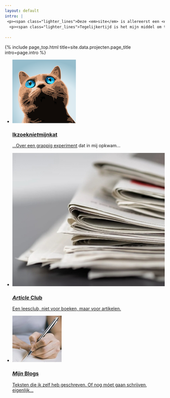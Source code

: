 ```yaml
---
layout: default
intro: |
 <p><span class="lighter_lines">Deze <em>site</em> is allereerst een <em>hobby-project</em>. Ik heb ’m helemaal zelf gemaakt. </span></p>
  <p><span class="lighter_lines">Tegelijkertijd is het mijn middel om te schrijven en andere <em>leuke dingen</em> op te zetten.</span></p>

---
```


{% include page_top.html 
   title=site.data.projecten.page_title 
   intro=page.intro 
%}

<div class="custom-section">
  
<ul class="article-list">
<!--<li>
    <img src="/projecten/images/cat.JPG" alt="Icon" class="link-icon">
    <a href="/projecten/pages_sub/ikzoeknietmijnkat"><div class="text">
      <h3>Ikzoek<em>niet</em>mijnkat</h3>
      <p>Een ongebruikelijke zoektocht naar gelijkgestemden.</p>
    </div>-->

<li>
    <img src="/projecten/images/cat.svg" alt="Icon" class="link-icon">
    <a href="/projecten/ikzoeknietmijnkat"><div class="text">
      <h3>Ikzoek<em>niet</em>mijnkat</h3>
      <p>...Over een grappig <a href="/ikzoeknietmijnkat/">experiment</a> dat in mij opkwam...</p>
    </div></a>
</li>    

<!--<li>
    <img src="/projecten/images/wekker.svg" alt="Icon" class="link-icon">
    <a href="/projecten/illustraties"><div class="text">
      <h3>Mijn illustraties</h3>
      <p>Illustraties die ik maak met o.a. Inkscape (en misschien wel op <em>unsplash</em> ga aanbieden).</p>
    </div></a>
</li>-->

<li>
    <img src="/projecten/images/article.jpg" alt="Icon" class="link-icon">
    <a href="/projecten/article-club"><div class="text">
    <h3><em>Article</em> Club</h3>
    <p>Een leesclub, niet voor boeken, maar voor artikelen.</p>
  </div></a>
</li>

<li>
    <img src="/projecten/images/write.jpg" alt="Icon" class="link-icon">
    <a href="/projecten/mijn-blogs"><div class="text">
    <h3><em>Mijn</em> Blogs</h3>
    <p>Teksten die ik zelf heb geschreven. Of nog móet gaan schrijven, eigenlijk...</p>
  </div></a>
</li>


</ul></div>

